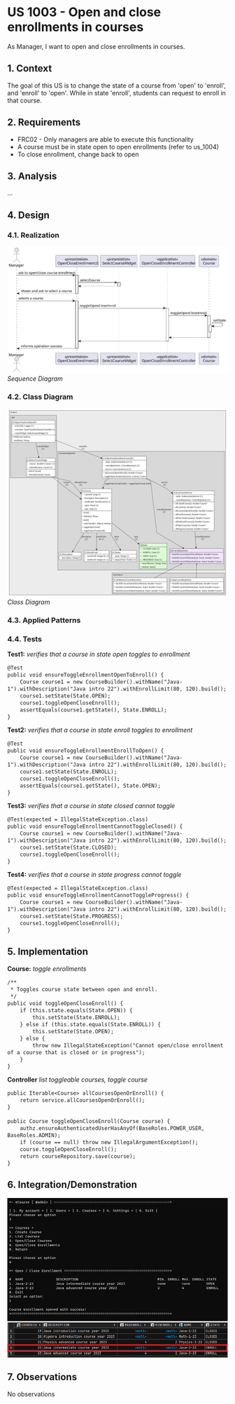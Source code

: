 # US 1003 - Open and close enrollments in courses

As Manager, I want to open and close enrollments in courses.

## 1. Context

The goal of this US is to change the state of a course from 'open' to 'enroll', and 'enroll' to 'open'.
While in state 'enroll', students can request to enroll in that course.


## 2. Requirements

* FRC02 - Only managers are able to execute this functionality
* A course must be in state open to open enrollments (refer to us_1004)
* To close enrollment, change back to open

## 3. Analysis

...

## 4. Design

### 4.1. Realization

![](OpenCloseEnrollment_SD.svg)
*Sequence Diagram*

### 4.2. Class Diagram

![](OpenCloseEnrollment_CD.svg)
*Class Diagram*

### 4.3. Applied Patterns

### 4.4. Tests

**Test1:** *verifies that a course in state open toggles to enrollment*  

    @Test
    public void ensureToggleEnrollmentOpenToEnroll() {
        Course course1 = new CourseBuilder().withName("Java-1").withDescription("Java intro 22").withEnrollLimit(80, 120).build();
        course1.setState(State.OPEN);
        course1.toggleOpenCloseEnroll();
        assertEquals(course1.getState(), State.ENROLL);
    }

**Test2:** *verifies that a course in state enroll toggles to enrollment*

    @Test
    public void ensureToggleEnrollmentEnrollToOpen() {
        Course course1 = new CourseBuilder().withName("Java-1").withDescription("Java intro 22").withEnrollLimit(80, 120).build();
        course1.setState(State.ENROLL);
        course1.toggleOpenCloseEnroll();
        assertEquals(course1.getState(), State.OPEN);
    }

**Test3:** *verifies that a course in state closed cannot toggle*

    @Test(expected = IllegalStateException.class)
    public void ensureToggleEnrollmentCannotToggleClosed() {
        Course course1 = new CourseBuilder().withName("Java-1").withDescription("Java intro 22").withEnrollLimit(80, 120).build();
        course1.setState(State.CLOSED);
        course1.toggleOpenCloseEnroll();
    }

**Test4:** *verifies that a course in state progress cannot toggle*

    @Test(expected = IllegalStateException.class)
    public void ensureToggleEnrollmentCannotToggleProgress() {
        Course course1 = new CourseBuilder().withName("Java-1").withDescription("Java intro 22").withEnrollLimit(80, 120).build();
        course1.setState(State.PROGRESS);
        course1.toggleOpenCloseEnroll();
    }

## 5. Implementation

**Course:** *toggle enrollments*

    /**
     * Toggles course state between open and enroll.
     */
    public void toggleOpenCloseEnroll() {
        if (this.state.equals(State.OPEN)) {
            this.setState(State.ENROLL);
        } else if (this.state.equals(State.ENROLL)) {
            this.setState(State.OPEN);
        } else {
            throw new IllegalStateException("Cannot open/close enrollment of a course that is closed or in progress");
        }
    }

**Controller** *list toggleable courses, toggle course*

    public Iterable<Course> allCoursesOpenOrEnroll() {
        return service.allCoursesOpenOrEnroll();
    }

    public Course toggleOpenCloseEnroll(Course course) {
        authz.ensureAuthenticatedUserHasAnyOf(BaseRoles.POWER_USER, BaseRoles.ADMIN);
        if (course == null) throw new IllegalArgumentException();
        course.toggleOpenCloseEnroll();
        return courseRepository.save(course);
    }

## 6. Integration/Demonstration

![](DEMO_interaction.png)
![](DEMO_db.png)


## 7. Observations

No observations
